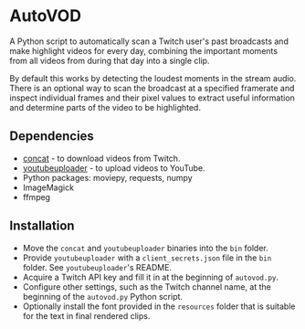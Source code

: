 # AutoVOD
A Python script to automatically scan a Twitch user's past broadcasts and make highlight videos for every day, combining the important moments from all videos from during that day into a single clip.

By default this works by detecting the loudest moments in the stream audio. There is an optional way to scan the broadcast at a specified framerate and inspect individual frames and their pixel values to extract useful information and determine parts of the video to be highlighted.

## Dependencies
* [concat](https://github.com/ArneVogel/concat) - to download videos from Twitch.
* [youtubeuploader](https://github.com/porjo/youtubeuploader) - to upload videos to YouTube.
* Python packages: moviepy, requests, numpy
* ImageMagick
* ffmpeg

## Installation
* Move the `concat` and `youtubeuploader` binaries into the `bin` folder.
* Provide `youtubeuploader` with a `client_secrets.json` file in the `bin` folder. See `youtubeuploader`'s README.
* Acquire a Twitch API key and fill it in at the beginning of `autovod.py`.
* Configure other settings, such as the Twitch channel name, at the beginning of the `autovod.py` Python script.
* Optionally install the font provided in the `resources` folder that is suitable for the text in final rendered clips.
